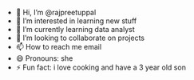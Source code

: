 - 👋 Hi, I’m @rajpreetuppal
- 👀 I’m interested in learning new stuff
- 🌱 I’m currently learning data analyst 
- 💞️ I’m looking to collaborate on projects
- 📫 How to reach me email
- 😄 Pronouns: she 
- ⚡ Fun fact: i love cooking and have a 3 year old son 

<!---
rajpreetuppal/rajpreetuppal is a ✨ special ✨ repository because its `README.md` (this file) appears on your GitHub profile.
You can click the Preview link to take a look at your changes.
--->
